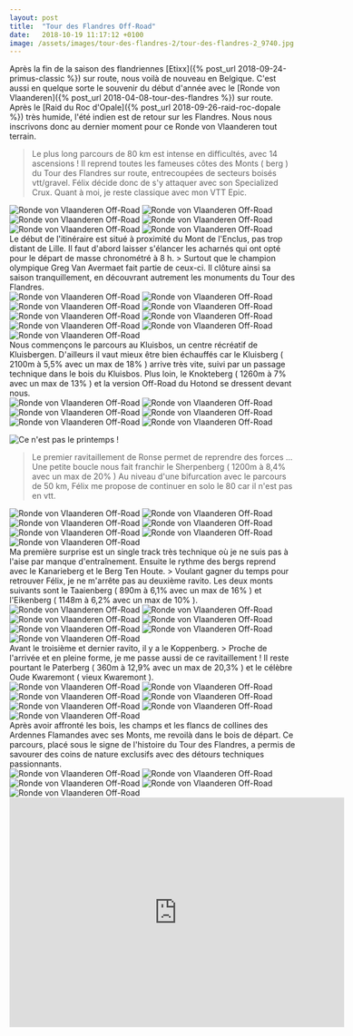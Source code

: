 ```yaml
---
layout: post
title:  "Tour des Flandres Off-Road"
date:   2018-10-19 11:17:12 +0100
image: /assets/images/tour-des-flandres-2/tour-des-flandres-2_9740.jpg
---
```

Après la fin de la saison des flandriennes [Etixx]({% post_url 2018-09-24-primus-classic %}) sur route, nous voilà de nouveau en Belgique.
C'est aussi en quelque sorte le souvenir du début d'année avec le [Ronde von Vlaanderen]({% post_url 2018-04-08-tour-des-flandres %}) sur route.
Après le [Raid du Roc d'Opale]({% post_url 2018-09-26-raid-roc-dopale %}) très humide, l'été indien est de retour sur les Flandres.
Nous nous inscrivons donc au dernier moment pour ce Ronde von Vlaanderen tout terrain.
> Le plus long parcours de 80 km est intense en difficultés, avec 14 ascensions !
Il reprend toutes les fameuses côtes des Monts ( berg ) du Tour des Flandres sur route, entrecoupées de secteurs boisés vtt/gravel.
Félix décide donc de s'y attaquer avec son Specialized Crux.
Quant à moi, je reste classique avec mon VTT Epic.
<div class="gallery-box">
  <div class="gallery">
<img src="/assets/images/tour-des-flandres-2/tour-des-flandres-2_9740.jpg" title="Parcours 82km" alt="Ronde von Vlaanderen Off-Road" >
<img src="/assets/images/tour-des-flandres-2/tour-des-flandres-2_9741.jpg" title="" alt="Ronde von Vlaanderen Off-Road" >
<img src="/assets/images/tour-des-flandres-2/tour-des-flandres-2_9742.jpg" title="" alt="Ronde von Vlaanderen Off-Road" >
<img src="/assets/images/tour-des-flandres-2/tour-des-flandres-2_9743.jpg" title="" alt="Ronde von Vlaanderen Off-Road" >
<img src="/assets/images/tour-des-flandres-2/tour-des-flandres-2_9744.jpg" title="" alt="Ronde von Vlaanderen Off-Road" >
<img src="/assets/images/tour-des-flandres-2/tour-des-flandres-2_9786.jpg" title="" alt="Ronde von Vlaanderen Off-Road" >
</div>
</div>
Le début de l'itinéraire est situé à proximité du Mont de l'Enclus, pas trop distant de Lille.
Il faut d'abord laisser s'élancer les acharnés qui ont opté pour le départ de masse chronométré à 8 h.
> Surtout que le champion olympique Greg Van Avermaet fait partie de ceux-ci.
Il clôture ainsi sa saison tranquillement, en découvrant autrement les monuments du Tour des Flandres.
<div class="gallery-box">
  <div class="gallery">
<img src="/assets/images/tour-des-flandres-2/tour-des-flandres-2_9745.jpg" title="Bois du Kluisbos" alt="Ronde von Vlaanderen Off-Road" >
<img src="/assets/images/tour-des-flandres-2/tour-des-flandres-2_9746.jpg" title="" alt="Ronde von Vlaanderen Off-Road" >
<img src="/assets/images/tour-des-flandres-2/tour-des-flandres-2_9747.jpg" title="" alt="Ronde von Vlaanderen Off-Road" >
<img src="/assets/images/tour-des-flandres-2/tour-des-flandres-2_9748.jpg" title="" alt="Ronde von Vlaanderen Off-Road" >
<img src="/assets/images/tour-des-flandres-2/tour-des-flandres-2_9776.jpg" title="" alt="Ronde von Vlaanderen Off-Road" >
<img src="/assets/images/tour-des-flandres-2/tour-des-flandres-2_9777.jpg" title="" alt="Ronde von Vlaanderen Off-Road" >
<img src="/assets/images/tour-des-flandres-2/tour-des-flandres-2_9780.jpg" title="" alt="Ronde von Vlaanderen Off-Road" >
<img src="/assets/images/tour-des-flandres-2/tour-des-flandres-2_9787.jpg" title="" alt="Ronde von Vlaanderen Off-Road" >
<img src="/assets/images/tour-des-flandres-2/tour-des-flandres-2_9790.jpg" title="Passage technique" alt="Ronde von Vlaanderen Off-Road" >
</div>
</div>
Nous commençons le parcours au Kluisbos, un centre récréatif de Kluisbergen.
D'ailleurs il vaut mieux être bien échauffés car le Kluisberg ( 2100m à 5,5% avec un max de 18% ) arrive très vite, suivi par un passage technique dans le bois du Kluisbos.
Plus loin, le Knokteberg ( 1260m à 7% avec un max de 13% ) et la version Off-Road du Hotond se dressent devant nous.
<div class="gallery-box">
  <div class="gallery">
<img src="/assets/images/tour-des-flandres-2/tour-des-flandres-2_9749.jpg" title="1 er ravito de Renaix" alt="Ronde von Vlaanderen Off-Road" >
<img src="/assets/images/tour-des-flandres-2/tour-des-flandres-2_9750.jpg" title="" alt="Ronde von Vlaanderen Off-Road" >
<img src="/assets/images/tour-des-flandres-2/tour-des-flandres-2_9752.jpg" title="" alt="Ronde von Vlaanderen Off-Road" >
<img src="/assets/images/tour-des-flandres-2/tour-des-flandres-2_9753.jpg" title="" alt="Ronde von Vlaanderen Off-Road" >
<img src="/assets/images/tour-des-flandres-2/tour-des-flandres-2_9754.jpg" title="" alt="Ronde von Vlaanderen Off-Road" >
<img src="/assets/images/tour-des-flandres-2/tour-des-flandres-2_9788.jpg" title="Ce n'est pas le printemps !" alt="Ronde von Vlaanderen Off-Road" >
</div>
</div>

![Ce n'est pas le printemps !](/assets/images/tour-des-flandres-2/tour-des-flandres-2_9788.jpg)
> Le premier ravitaillement de Ronse permet de reprendre des forces ...
Une petite boucle nous fait franchir le Sherpenberg ( 1200m à 8,4% avec un max de 20% )
Au niveau d'une bifurcation avec le parcours de 50 km, Félix me propose de continuer en solo le 80 car il n'est pas en vtt.
<div class="gallery-box">
  <div class="gallery">
<img src="/assets/images/tour-des-flandres-2/tour-des-flandres-2_9755.jpg" title="" alt="Ronde von Vlaanderen Off-Road" >
<img src="/assets/images/tour-des-flandres-2/tour-des-flandres-2_9757.jpg" title="Ravitaillement Red Bull" alt="Ronde von Vlaanderen Off-Road" >
<img src="/assets/images/tour-des-flandres-2/tour-des-flandres-2_9758.jpg" title="" alt="Ronde von Vlaanderen Off-Road" >
<img src="/assets/images/tour-des-flandres-2/tour-des-flandres-2_9759.jpg" title="" alt="Ronde von Vlaanderen Off-Road" >
<img src="/assets/images/tour-des-flandres-2/tour-des-flandres-2_9762.jpg" title="" alt="Ronde von Vlaanderen Off-Road" >
<img src="/assets/images/tour-des-flandres-2/tour-des-flandres-2_9778.jpg" title="" alt="Ronde von Vlaanderen Off-Road" >
<img src="/assets/images/tour-des-flandres-2/tour-des-flandres-2_9779.jpg" title="" alt="Ronde von Vlaanderen Off-Road" >
</div>
</div>
Ma première surprise est un single track très technique où je ne suis pas à l'aise par manque d'entraînement.
Ensuite le rythme des bergs reprend avec le Kanarieberg et le Berg Ten Houte.
> Voulant gagner du temps pour retrouver Félix, je ne m'arrête pas au deuxième ravito.
Les deux monts suivants sont le Taaienberg ( 890m à 6,1% avec un max de 16% ) et l'Eikenberg ( 1148m à 6,2% avec un max de 10% ).
<div class="gallery-box">
  <div class="gallery">
<img src="/assets/images/tour-des-flandres-2/tour-des-flandres-2_9756.jpg" title="Un moulin de plus !" alt="Ronde von Vlaanderen Off-Road" >
<img src="/assets/images/tour-des-flandres-2/tour-des-flandres-2_9760.jpg" title="" alt="Ronde von Vlaanderen Off-Road" >
<img src="/assets/images/tour-des-flandres-2/tour-des-flandres-2_9761.jpg" title="" alt="Ronde von Vlaanderen Off-Road" >
<img src="/assets/images/tour-des-flandres-2/tour-des-flandres-2_9764.jpg" title="" alt="Ronde von Vlaanderen Off-Road" >
<img src="/assets/images/tour-des-flandres-2/tour-des-flandres-2_9765.jpg" title="Pavés flandriens ..." alt="Ronde von Vlaanderen Off-Road" >
<img src="/assets/images/tour-des-flandres-2/tour-des-flandres-2_9782.jpg" title="" alt="Ronde von Vlaanderen Off-Road" >
<img src="/assets/images/tour-des-flandres-2/tour-des-flandres-2_9783.jpg" title="" alt="Ronde von Vlaanderen Off-Road" >
</div>
</div>
Avant le troisième et dernier ravito, il y a le Koppenberg.
> Proche de l'arrivée et en pleine forme, je me passe aussi de ce ravitaillement !
Il reste pourtant le Paterberg ( 360m à 12,9% avec un max de 20,3% ) et le célèbre Oude Kwaremont ( vieux Kwaremont ).
<div class="gallery-box">
  <div class="gallery">
<img src="/assets/images/tour-des-flandres-2/tour-des-flandres-2_9766.jpg" title="" alt="Ronde von Vlaanderen Off-Road" >
<img src="/assets/images/tour-des-flandres-2/tour-des-flandres-2_9768.jpg" title="" alt="Ronde von Vlaanderen Off-Road" >
<img src="/assets/images/tour-des-flandres-2/tour-des-flandres-2_9769.jpg" title="" alt="Ronde von Vlaanderen Off-Road" >
<img src="/assets/images/tour-des-flandres-2/tour-des-flandres-2_9770.jpg" title="" alt="Ronde von Vlaanderen Off-Road" >
<img src="/assets/images/tour-des-flandres-2/tour-des-flandres-2_9772.jpg" title="Arrivée finale" alt="Ronde von Vlaanderen Off-Road" >
<img src="/assets/images/tour-des-flandres-2/tour-des-flandres-2_9784.jpg" title="" alt="Ronde von Vlaanderen Off-Road" >
<img src="/assets/images/tour-des-flandres-2/tour-des-flandres-2_9785.jpg" title="" alt="Ronde von Vlaanderen Off-Road" >
</div>
</div>
Après avoir affronté les bois, les champs et les flancs de collines des Ardennes Flamandes avec ses Monts, me revoilà dans le bois de départ.
Ce parcours, placé sous le signe de l'histoire du Tour des Flandres, a permis de savourer des coins de nature exclusifs avec des détours techniques passionnants.
<div class="gallery-box">
  <div class="gallery">
<img src="/assets/images/tour-des-flandres-2/tour-des-flandres-2_9771.jpg" title="" alt="Ronde von Vlaanderen Off-Road" >
<img src="/assets/images/tour-des-flandres-2/tour-des-flandres-2_9773.jpg" title="Réconfort !" alt="Ronde von Vlaanderen Off-Road" >
<img src="/assets/images/tour-des-flandres-2/tour-des-flandres-2_9774.jpg" title="Un peu froide !" alt="Ronde von Vlaanderen Off-Road" >
<img src="/assets/images/tour-des-flandres-2/tour-des-flandres-2_9775.jpg" title="Réhydratation ..." alt="Ronde von Vlaanderen Off-Road" >
<img src="/assets/images/tour-des-flandres-2/tour-des-flandres-2_9789.jpg" title="Eté indien" alt="Ronde von Vlaanderen Off-Road" >
</div>
</div>
<center><iframe src="https://www.strava.com/activities/1888366868/embed/610757aa358fecfbb369653a548af284780f775a" width="590" height="405" frameborder="0" scrolling="no" data-mce-fragment="1"></iframe> </center>